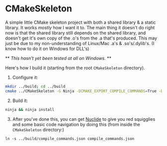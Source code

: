 # CMakeSkeleton
A simple little CMake skeleton project with both a shared library &
a static library. It works *mostly* how I want it to. The main thing it doesn't
do right now is that the shared library still depends on the shared library,
and doesn't get it's own copy of the .o's from the .a that's produced. This may
just be due to my non-understanding of Linux/Mac .a's & .so's/.dylib's. (I know
how to do it on Windows for DLL's)

** *This hasn't yet been tested at all on Windows.* **

Here's how I build it (starting from the root ``CMakeSkeleton`` directory).
1. Configure it:
```sh
mkdir ../build; cd ../build
cmake ../CMakeSkeleton -G Ninja -DCMAKE_EXPORT_COMPILE_COMMANDS=True -DCMAKE_INSTALL_PREFIX=$HOME/tmp
```
2. Build it:
```sh
ninja && ninja install
```
3. After you've done this, you can get [Nuclide](https://nuclide.io/) to give you red squigglies and
some basic code navigation by doing this (from inside the ``CMakeSkeleton``
directory:)
```
ln -s ../build/compile_commands.json compile_commands.json
```
